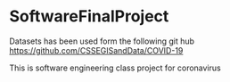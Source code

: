 # SoftwareFinalProject

Datasets has been used form the following git hub
https://github.com/CSSEGISandData/COVID-19

This is software engineering class project for coronavirus
